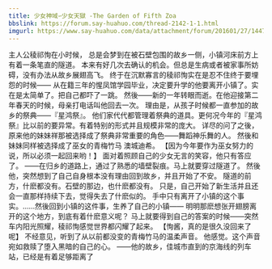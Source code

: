 ```yaml
---
title: 少女神域∽少女天獄 -The Garden of Fifth Zoa
bbslink: https://forum.say-huahuo.com/thread-2142-1-1.html
imgurl: https://www.say-huahuo.com/data/attachment/forum/201601/27/144746hkmydktcj7ojqdom.jpg
---
```


主人公稜祁恂在小时候， 总是会梦到在被石壁包围的故乡一侧，小镇河床前方上有着一条笔直的隧道。
本来有好几次去确认的机会。但总是生病或者被家事所妨碍，没有办法从故乡展翅高飞。
终于在沉默寡言的稜祁恂实在是忍不住终于要埋怨的时候——
从在籍三年的惺凤馆学园毕业，决定要升学的他要离开小镇了。实在是太简单了。把自己都吓了一跳。
然後——新的一年转眼而逝。在他迎接第二年春天的时候，母亲打电话叫他回去一次。
理由是，从孩子时候都一直参加的故乡的祭典——『星鸿祭』。
他们家代代都管理着祭典的道具。更何况今年的『星鸿祭』比以前的要异常。有着特别的形式并且规模非常的庞大。
详尽的问了之後，原来他的妹妹祥那被选择成了祭典非常重要的角色——舞蹈神乐舞的人。
然後和妹妹同样被选择成了巫女的青梅竹马 澳城迪希。
【因为今年要作为巫女努力的说，所以必须一起回来哟！】
面对着照顾自己的少女无言的笑容，他只有答应了。
——在归乡的道路上，通过了熟悉的墙壁裂痕。马上就要穿过隧道了。
然後他，突然想到了自己自身根本没有理由回到故乡，并且开始了不安。
隧道的前方，什麽都没有。石壁的那边，也什麽都没有。
只是，自己开始了新生活并且还会一直那样持续下去，觉得失去了什麽似的。
手中只有离开了小镇的这个事实。……然後回到小镇的这件事，生养了自己的小镇——
明明那麽想张开翅膀离开的这个地方，到底有着什麽意义呢？
马上就要得到自己的答案的时候——突然车内阳光照耀，稜祁恂感觉世界都闪耀了起来。
【恂酱，真的是很久没回来了呢】
不经意见，听到了从以前都没变的青梅竹马的温柔声音。
他感觉。这个声音宛如救赎了堕入黑暗的自己的心。
——他的故乡，佳城市直到的京海线的列车站，已经是有着足够距离了<!--more-->
